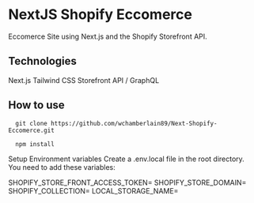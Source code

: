 # NextJS Shopify Eccomerce

Eccomerce Site using Next.js and the Shopify Storefront API.

## Technologies

Next.js
Tailwind CSS
Storefront API / GraphQL

## How to use

```git
  git clone https://github.com/wchamberlain89/Next-Shopify-Eccomerce.git
```

```git
  npm install
```

Setup Environment variables
  Create a .env.local file in the root directory. You need to add these variables:

  SHOPIFY_STORE_FRONT_ACCESS_TOKEN=
  SHOPIFY_STORE_DOMAIN=
  SHOPIFY_COLLECTION=
  LOCAL_STORAGE_NAME=
